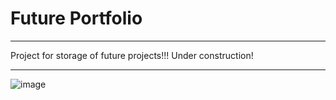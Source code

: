 # Future Portfolio 


<hr>


Project for storage of future projects!!! Under construction!


<hr>


![image](https://user-images.githubusercontent.com/114318366/219876523-3cf834a9-8a9b-4198-95ee-d28c9f633d60.png)
